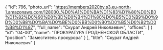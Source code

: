 {
    "id": 796,
    "photo_url": "https://members2020by.s3.eu-north-1.amazonaws.com/128030_%D0%A1%D0%BA%D1%83%D1%80%D0%B0%D1%82%D0%90%D0%BD%D0%B4%D1%80%D0%B5%D0%B9%D0%9D%D0%B8%D0%BA%D0%BE%D0%BB%D0%B0%D0%B5%D0%B2%D0%B8%D1%87",
    "full_name": "Скурат Андрей Николаевич",
    "offices": [
        {
            "id": "04-00",
            "name": "ПРОКУРАТУРА ГРОДНЕНСКОЙ ОБЛАСТИ",
            "position": "Заместитель прокурора"
        }
    ],
    "title": "Скурат Андрей Николаевич"
}